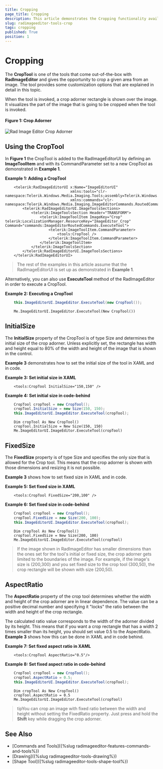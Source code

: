 ```yaml
---
title: Cropping
page_title: Cropping
description: This article demonstrates the Cropping functionality available with the RadImageEditor.
slug: radimageeditor-tools-crop
tags: cropping
published: True
position: 1
---
```


# Cropping

The __CropTool__ is one of the tools that come out-of-the-box with __RadImageEditor__ and gives the opportunity to crop a given area from an image. The tool provides some customization options that are explained in detail in this topic.

When the tool is invoked, a crop adorner rectangle is shown over the image. It visualizes the part of the image that is going to be cropped when the tool is invoked.
      
#### __Figure 1: Crop Adorner__
![Rad Image Editor Crop Adorner](images/RadImageEditor_HowTo_Use_Crop_01.png)     

## Using the CropTool

In __Figure 1__ the CropTool is added to the RadImageEditorUI by defining an __ImageToolItem__ and with its CommandParameter set to a new CropTool as demonstrated in __Example 1__.

__Example 1: Adding a CropTool__

```XAML
	<telerik:RadImageEditorUI x:Name="ImageEditorUI"
							  xmlns:tools="clr-namespace:Telerik.Windows.Media.Imaging.Tools;assembly=Telerik.Windows.Controls.ImageEditor"
							  xmlns:commands="clr-namespace:Telerik.Windows.Media.Imaging.ImageEditorCommands.RoutedCommands;assembly=Telerik.Windows.Controls.ImageEditor">
		<telerik:RadImageEditorUI.ImageToolsSections>
			<telerik:ImageToolsSection Header="TRANSFORM">
				<telerik:ImageToolItem ImageKey="Crop" telerik:LocalizationManager.ResourceKey="ImageEditor_Crop" Command="commands:ImageEditorRoutedCommands.ExecuteTool">
					<telerik:ImageToolItem.CommandParameter>
						<tools:CropTool />
					</telerik:ImageToolItem.CommandParameter>
				</telerik:ImageToolItem>
			</telerik:ImageToolsSection>
		</telerik:RadImageEditorUI.ImageToolsSections>
	</telerik:RadImageEditorUI>
```

> The rest of the examples in this article assume that the RadImageEditorUI is set up as demonstrated in __Example 1__.

Alternatively, you can also use __ExecuteTool__ method of the RadImageEditor in order to execute a CropTool.

__Example 2: Executing a CropTool__

```C#
	this.ImageEditorUI.ImageEditor.ExecuteTool(new CropTool());
```
```VB.NET
	Me.ImageEditorUI.ImageEditor.ExecuteTool(New CropTool())
```

## InitialSize

The __InitialSize__ property of the CropTool is of type Size and determines the initial size of the crop adorner. Unless explicitly set, the rectangle has width and height equal to 80% of the width and height of the image that is shown in the control.

__Example 3__ demonstrates how to set the initial size of the tool in XAML and in code.

__Example 3: Set initial size in XAML__

```XAML
	<tools:CropTool InitialSize="150,150" />
```

__Example 4: Set initial size in code-behind__

```C#
	CropTool cropTool = new CropTool();
	cropTool.InitialSize = new Size(150, 150);
	this.ImageEditorUI.ImageEditor.ExecuteTool(cropTool);
```
```VB.NET
	Dim cropTool As New CropTool()
	cropTool.InitialSize = New Size(150, 150)
	Me.ImageEditorUI.ImageEditor.ExecuteTool(cropTool)
```

## FixedSize

The __FixedSize__ property is of type Size and specifies the only size that is allowed for the Crop tool. This means that the crop adorner is shown with those dimensions and resizing it is not possible.
        
__Example 3__ shows how to set fixed size in XAML and in code.

__Example 5: Set fixed size in XAML__

```XAML
	<tools:CropTool FixedSize="200,100" />
```

__Example 6: Set fixed size in code-behind__

```C#
	CropTool cropTool = new CropTool();
	cropTool.FixedSize = new Size(200, 100);
	this.ImageEditorUI.ImageEditor.ExecuteTool(cropTool);
```
```VB.NET
	Dim cropTool As New CropTool()
	cropTool.FixedSize = New Size(200, 100)
	Me.ImageEditorUI.ImageEditor.ExecuteTool(cropTool)
```

>If the image shown in RadImageEditor has smaller dimensions than the ones set for the tool's initial or fixed size, the crop adorner gets limited to the boundaries of the image. For example, if the image's size is (200,300) and you set fixed size to the crop tool (300,50), the crop rectangle will be shown with size (200,50).
          
## AspectRatio

The __AspectRatio__ property of the crop tool determines whether the width and height of the crop adorner are in linear dependence. The value can be a positive decimal number and specifying it "locks" the ratio between the width and height of the crop rectangle.        

The calculated ratio value corresponds to the width of the adorner divided by its height. This means that if you want a crop rectangle that has a width 2 times smaller than its height, you should set value 0.5 to the AspectRatio. __Example 3__ shows how this can be done in XAML and in code behind.
        
__Example 7: Set fixed aspect ratio in XAML__

```XAML
	<tools:CropTool AspectRatio="0.5"/>
```

__Example 8: Set fixed aspect ratio in code-behind__

```C#
	CropTool cropTool = new CropTool();
	cropTool.AspectRatio = 0.5;
	this.ImageEditorUI.ImageEditor.ExecuteTool(cropTool);
```
```VB.NET
	Dim cropTool As New CropTool()
	cropTool.AspectRatio = 0.5
	Me.ImageEditorUI.ImageEditor.ExecuteTool(cropTool)
```

>tipYou can crop an image with fixed ratio between the width and height without setting the FixedRatio property. Just press and hold the __Shift__ key while dragging the crop adorner.
          
## See Also

* [Commands and Tools]({%slug radimageeditor-features-commands-and-tools%})
* [Drawing]({%slug radimageeditor-tools-drawing%})
* [Shape Tool]({%slug radimageeditor-tools-shape-tool%})
